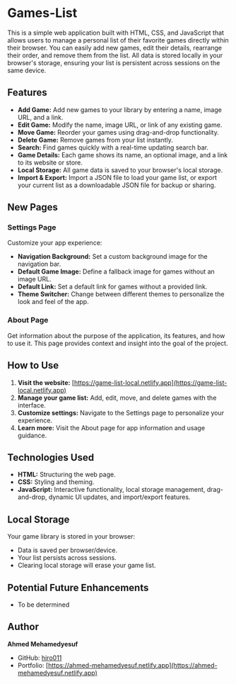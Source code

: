 # Games-List

This is a simple web application built with HTML, CSS, and JavaScript that allows users to manage a personal list of their favorite games directly within their browser. You can easily add new games, edit their details, rearrange their order, and remove them from the list. All data is stored locally in your browser's storage, ensuring your list is persistent across sessions on the same device.

## Features

- **Add Game:** Add new games to your library by entering a name, image URL, and a link.
- **Edit Game:** Modify the name, image URL, or link of any existing game.
- **Move Game:** Reorder your games using drag-and-drop functionality.
- **Delete Game:** Remove games from your list instantly.
- **Search:** Find games quickly with a real-time updating search bar.
- **Game Details:** Each game shows its name, an optional image, and a link to its website or store.
- **Local Storage:** All game data is saved to your browser's local storage.
- **Import & Export:** Import a JSON file to load your game list, or export your current list as a downloadable JSON file for backup or sharing.

## New Pages

### Settings Page

Customize your app experience:

- **Navigation Background:** Set a custom background image for the navigation bar.
- **Default Game Image:** Define a fallback image for games without an image URL.
- **Default Link:** Set a default link for games without a provided link.
- **Theme Switcher:** Change between different themes to personalize the look and feel of the app.

### About Page

Get information about the purpose of the application, its features, and how to use it. This page provides context and insight into the goal of the project.

## How to Use

1. **Visit the website:** [https://game-list-local.netlify.app](https://game-list-local.netlify.app)
2. **Manage your game list:** Add, edit, move, and delete games with the interface.
3. **Customize settings:** Navigate to the Settings page to personalize your experience.
4. **Learn more:** Visit the About page for app information and usage guidance.

## Technologies Used

- **HTML:** Structuring the web page.
- **CSS:** Styling and theming. 
- **JavaScript:** Interactive functionality, local storage management, drag-and-drop, dynamic UI updates, and import/export features.

## Local Storage

Your game library is stored in your browser:

- Data is saved per browser/device.
- Your list persists across sessions.
- Clearing local storage will erase your game list.

## Potential Future Enhancements

- To be determined

## Author

**Ahmed Mehamedyesuf**  
- GitHub: [hiro011](https://github.com/hiro011)  
- Portfolio: [https://ahmed-mehamedyesuf.netlify.app](https://ahmed-mehamedyesuf.netlify.app)
